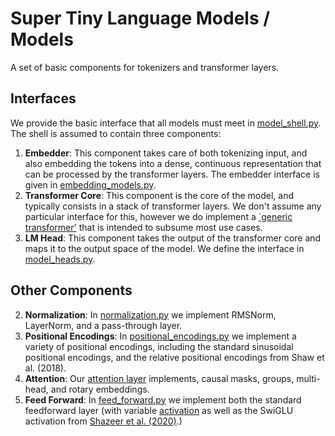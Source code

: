 # Super Tiny Language Models / Models

A set of basic components for tokenizers and transformer layers.

## Interfaces
We provide the basic interface that all models must meet in [model_shell.py](model_shell.py).
The shell is assumed to contain three components:
1. **Embedder**: This component takes care of both tokenizing input, and also embedding the tokens into a dense, continuous representation that can be processed by the transformer layers. The embedder interface is given in [embedding_models.py](embedding_models.py).
2. **Transformer Core**: This component is the core of the model, and typically consists in a stack of transformer layers. We don't assume any particular interface for this, however we do implement a [`generic transformer'](core_models.py) that is intended to subsume most use cases.
3. **LM Head**: This component takes the output of the transformer core and maps it to the output space of the model. We define the interface in [model_heads.py](model_heads.py).

## Other Components
2. **Normalization**:
In [normalization.py](components/layers/normalization.py) we implement RMSNorm, LayerNorm, and a pass-through layer.
3. **Positional Encodings**:
In [positional_encodings.py](components/positional_encodings.py) we implement a variety of positional encodings, including the standard sinusoidal positional encodings, and the relative positional encodings from Shaw et al. (2018).
5. **Attention**:
Our [attention layer](components/layers/attention.py) implements, causal masks, groups, multi-head, and rotary embeddings.
6. **Feed Forward**:
In [feed_forward.py](components/layers/feedforward.py) we implement both the standard feedforward layer (with variable [activation](components/layers/activations.py) as well as the SwiGLU activation from [Shazeer et al. (2020)](
https://arxiv.org/abs/2002.05202).)
